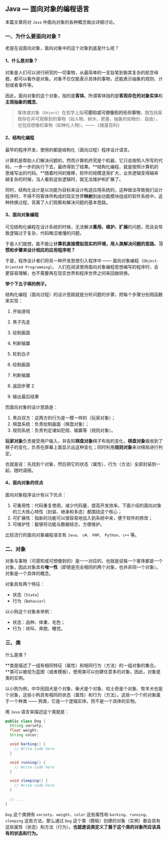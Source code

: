## Java — 面向对象的编程语言

本篇文章将对 `Java` 中面向对象的各种概念做出详细讨论。



### 一、为什么要面向对象？

老是在说面向对象，面向对象中的这个对象到底是什么呢？

#### 1、什么是对象？

对象是人们可以进行研究的一切事物，从最简单的一支铅笔到极其复杂的航空母舰，都可以看作是对象。对象不仅仅能表示具体的事物，还能表示抽象的规则、计划或者事件等。

因此，面向对象的这个对象，指的是**客体**。所谓客体指的是**客观存在的对象实体**和**主观抽象的概念**。 

> 客体或对象（`Object`）在哲学上指**可感知或可想像到的任何事物**，既包括客观存在并可观察到的事物（如人物、树木、房屋，抽象的如物价、自由），也包括想像的事物（如神化人物）。—— 《维基百科》



#### 2、结构化编程

最早的程序开发，使用的都是结构化（面向过程）程序设计语言。

计算机是帮助人们解决问题的，然而计算机终究是个机器，它只会按照人所写的代码，一步一步的执行下去，最终得到了结果。**结构化编程，就是按照计算机的思维写出的代码。**随着时间的推移，软件的规模逐渐扩大，业务逻辑变得越来越复杂的时候，当人看到这些逻辑时，就无法维护和扩展了。

同时，结构化设计是以功能为目标来设计构造应用系统的，这种做法导致我们设计程序时，不得不将客体所构成的现实世界**映射**到由功能模块组成的软件系统中，这种转换过程，背离了人们观察和解决问题的基本思路。 



#### 3、面向对象编程

可见结构化编程在设计系统的时候，无法解决**重用、维护、扩展**的问题，而且会导致逻辑过于复杂，代码晦涩难懂的问题。

于是人们就想，能不能让**计算机直接模拟现实的环境，用人类解决问题的思路、习惯和步骤来设计相应的应用程序呢？**

于是，程序设计者们将另一种开发思想引入程序中 —— 面向对象编程（`Object-Oriented Programming`）。 人们在阅读使用面向对象编程思想编写的程序时，会更容易理解，也不需要再在现实世界和程序世界之间来回做转换。 

**举个下五子棋的例子。**

结构化编程（面向过程）的设计思路就是分析问题的步骤，把每个步骤分别用函数来实现：

1. 开始游戏

2. 黑子先走

3. 绘制画面

4. 判断输赢

5. 轮到白子

6. 绘制画面

7. 判断输赢

8. 返回步骤 2

9. 输出最后结果

而面向对象的设计思路是：

1. 黑白双方：这两方的行为是一模一样的（玩家对象）；
2. 棋盘系统：负责绘制画面（棋盘对象）；
3. 规则系统：负责判定诸如犯规、输赢等（规则对象）。

**玩家对象**负责接受用户输入，并告知**棋盘对象**棋子布局的变化，**棋盘对象**接收到了棋子的变化，负责在屏幕上面显示出这种变化；同时利用**规则对象**来对棋局进行判定。

也就是说：先找到个对象，然后把它的状态（属性）、行为（方法）全部封装到一起，随时调用。

#### 4、面向对象的优点

面向对象程序设计有以下优点：

1. 可重用性：代码重复使用，减少代码量，提高开发效率。下面介绍的面向对象的三大核心特性（封装、继承和多态）都围绕这个核心；
2. 可扩展性：指新的功能可以很容易地加入到系统中来，便于软件的修改；
3. 可维护性：能够将功能与数据结合，方便维护。

比较流行的面向对象编程语言有 `Java`、 `c#`、 `PHP`、 `Python`、`c++` 等。



### 二、对象

对象与事物（可感知或可想像到的）是一一对应的，也就是说每一个客体都是一个对象，因此对象具有**唯一性**（即使是完全相同的两个对象，也并非同一个对象）。对象是一个具体的概念。

对象具有两个特征：

- 状态（`State`）
- 行为（`Behavior`）

以小狗这个对象来举例：

- 状态：品种、体重、毛色；
- 行为：吠叫、奔跑、睡觉。



### 三、类

什么是类？

**类是描述了一组有相同特征（属性）和相同行为（方法）的一组对象的集合。**类可以被视为蓝图（或者模板），使用类可以创建任意多的对象。因此，对象是类的实例。

以小狗为例，中华田园犬是个对象、柴犬是个对象、哈士奇是个对象、牧羊犬也是个对象，这些小狗具有相同的状态（属性）和行为（方法）。这些一个个的对象属于一个种类 —— 狗类，它是一个逻辑实体，而不是一个具体的实物。

用 `Java` 语言来描述这个类就是：

```java
public class Dog {
  String variety;
  float weight;
  String color;

  void barking() {
    // Write code here
  }

  void running() {
    // Write code here
  }

  void sleeping() {
    // Write code here
  }
  
  // ...
}
```

`Dog` 这个类拥有 `variety`、`weight`、`color` 这些属性和 `barking`、`running`、`sleeping` 这些方法，那么通过 `Dog` 这个类（模板）创建的对象（实例）都会具有这些属性（状态）和方法（行为）。**也就是说类定义了属于这个类的对象所应该具有的状态和行为。**

